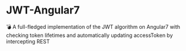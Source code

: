 # JWT-Angular7
:bomb: A full-fledged implementation of the JWT algorithm on Angular7 with checking token lifetimes and automatically updating accessToken by intercepting REST
